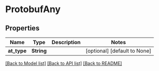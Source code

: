 # ProtobufAny

## Properties
Name | Type | Description | Notes
------------ | ------------- | ------------- | -------------
**at_type** | **String** |  | [optional] [default to None]

[[Back to Model list]](../README.md#documentation-for-models) [[Back to API list]](../README.md#documentation-for-api-endpoints) [[Back to README]](../README.md)


